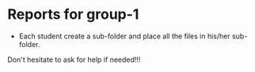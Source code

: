 # Reports for group-1

- Each student create a sub-folder and place all the files in his/her sub-folder.

Don't hesitate to ask for help if needed!!!


